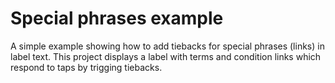 # Special phrases example
A simple example showing how to add tiebacks for special phrases (links) in label text. 
This project displays a label with terms and condition links which respond to taps by trigging 
tiebacks.
